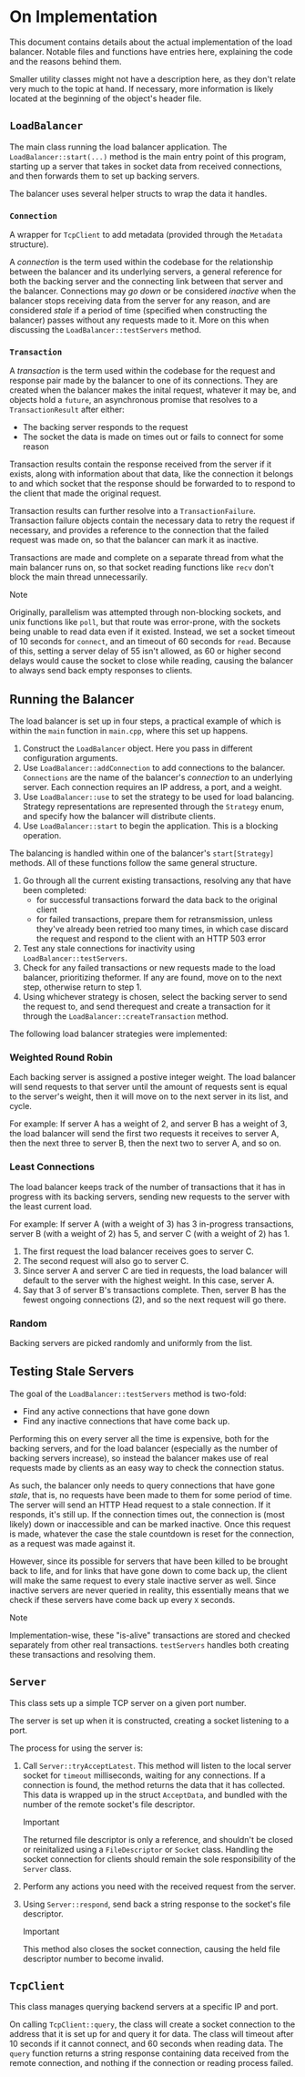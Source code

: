 # On Implementation

This document contains details about the actual implementation of the load balancer.
Notable files and functions have entries here, explaining the code and the reasons behind them.

Smaller utility classes might not have a description here, as they don't relate very much to the topic at hand. If necessary, more information is likely located at the beginning of the object's header file.

## `LoadBalancer`

The main class running the load balancer application.
The `LoadBalancer::start(...)` method is the main entry point of this program, starting up a server that takes in socket data from received connections, and then forwards them to set up backing servers.

The balancer uses several helper structs to wrap the data it handles.

### `Connection`

A wrapper for `TcpClient` to add metadata (provided through the `Metadata` structure). 

A *connection* is the term used within the codebase for the relationship between the balancer and its underlying servers, a general reference for both the backing server and the connecting link between that server and the balancer. 
Connections may *go down* or be considered *inactive* when the balancer stops receiving data from the server for any reason, and are considered *stale* if a period of time (specified when constructing the balancer) passes without any requests made to it. More on this when discussing the `LoadBalancer::testServers` method.

### `Transaction`

A *transaction* is the term used within the codebase for the request and response pair made by the balancer to one of its connections. They are created when the balancer makes the inital request, whatever it may be, and objects hold a `future`, an asynchronous promise that resolves to a `TransactionResult` after either:
- The backing server responds to the request
- The socket the data is made on times out or fails to connect for some reason

Transaction results contain the response received from the server if it exists, along with information about that data, like the connection it belongs to and which socket that the response should be forwarded to to respond to the client that made the original request.

Transaction results can further resolve into a `TransactionFailure`. Transaction failure objects contain the necessary data to retry the request if necessary, and provides a reference to the connection that the failed request was made on, so that the balancer can mark it as inactive.

Transactions are made and complete on a separate thread from what the main balancer runs on, so that socket reading functions like `recv` don't block the main thread unnecessarily.

> [!NOTE]
> Originally, parallelism was attempted through non-blocking sockets, and unix functions like `poll`, but that route was error-prone, with the sockets being unable to read data even if it existed.
> Instead, we set a socket timeout of 10 seconds for `connect`, and an timeout of 60 seconds for `read`. Because of this, setting a server delay of 55 isn't allowed, as 60 or higher second delays would cause the socket to close while reading, causing the balancer to always send back empty responses to clients. 


## Running the Balancer

The load balancer is set up in four steps, a practical example of which is within the `main` function in `main.cpp`, where this set up happens.
1. Construct the `LoadBalancer` object. Here you pass in different configuration arguments.
2. Use `LoadBalancer::addConnection` to add connections to the balancer. `Connections` are the name of the balancer's *connection* to an underlying server. Each connection requires an IP address, a port, and a weight.
3. Use `LoadBalancer::use` to set the strategy to be used for load balancing. Strategy representations are represented through the `Strategy` enum, and specify how the balancer will distribute clients.
4. Use `LoadBalancer::start` to begin the application. This is a blocking operation.

The balancing is handled within one of the balancer's `start[Strategy]` methods.
All of these functions follow the same general structure.
1. Go through all the current existing transactions, resolving any that have been completed:
   - for successful transactions forward the data back to the original client 
   - for failed transactions, prepare them for retransmission, unless they've already been retried too many times, in which case discard the request and respond to the client with an HTTP 503 error
2. Test any stale connections for inactivity using `LoadBalancer::testServers`.
3. Check for any failed transactions or new requests made to the load balancer, prioritizing theformer. If any are found, move on to the next step, otherwise return to step 1.
4. Using whichever strategy is chosen, select the backing server to send the request to, and send therequest and create a transaction for it through the `LoadBalancer::createTransaction` method.

The following load balancer strategies were implemented:

### Weighted Round Robin

Each backing server is assigned a postive integer weight. The load balancer will send requests to that server until the amount of requests sent is equal to the server's weight, then it will move on to the next server in its list, and cycle.

For example:
If server A has a weight of 2, and server B has a weight of 3, the load balancer will send the first two requests it receives to server A, then the next three to server B, then the next two to server A, and so on.

### Least Connections

The load balancer keeps track of the number of transactions that it has in progress with its backing servers, sending new requests to the server with the least current load.

For example:
If server A (with a weight of 3) has 3 in-progress transactions, server B (with a weight of 2) has 5, and server C (with a weight of 2) has 1.
1. The first request the load balancer receives goes to server C.
2. The second request will also go to server C.
3. Since server A and server C are tied in requests, the load balancer will default to the server with the highest weight. In this case, server A.
3. Say that 3 of server B's transactions complete. Then, server B has the fewest ongoing connections (2), and so the next request will go there.  

### Random

Backing servers are picked randomly and uniformly from the list.

## Testing Stale Servers

The goal of the `LoadBalancer::testServers` method is two-fold:
- Find any active connections that have gone down
- Find any inactive connections that have come back up.

Performing this on every server all the time is expensive, both for the backing servers, and for the load balancer (especially as the number of backing servers increase), so instead the balancer makes use of real requests made by clients as an easy way to check the connection status. 

As such, the balancer only needs to query connections that have gone *stale*, that is, no requests have been made to them for some period of time.
The server will send an HTTP Head request to a stale connection. If it responds, it's still up. If the connection times out, the connection is (most likely) down or inaccessible and can be marked inactive. Once this request is made, whatever the case the stale countdown is reset for the connection, as a request was made against it.

However, since its possible for servers that have been killed to be brought back to life, and for links that have gone down to come back up, the client will make the same request to every stale inactive server as well. Since inactive servers are never queried in reality, this essentially means that we check if these servers have come back up every `X` seconds.

> [!Note]
> Implementation-wise, these "is-alive" transactions are stored and checked separately from other real transactions. 
> `testServers` handles both creating these transactions and resolving them.

## `Server`

This class sets up a simple TCP server on a given port number. 

The server is set up when it is constructed, creating a socket listening to a port.

The process for using the server is:
1. Call `Server::tryAcceptLatest`. This method will listen to the local server socket for `timeout` milliseconds, waiting for any connections. If a connection is found, the method returns the data that it has collected.
This data is wrapped up in the struct `AcceptData`, and bundled with the number of the remote socket's file descriptor.
   > [!IMPORTANT]
   > The returned file descriptor is only a reference, and shouldn't be closed or reinitalized using a `FileDescriptor` or `Socket` class. Handling the socket connection for clients should remain the sole responsibility of the `Server` class.

2. Perform any actions you need with the received request from the server.

3. Using `Server::respond`, send back a string response to the socket's file descriptor. 
   > [!IMPORTANT]
   > This method also closes the socket connection, causing the held file descriptor number to become invalid.

## `TcpClient`

This class manages querying backend servers at a specific IP and port. 

On calling `TcpClient::query`, the class will create a socket connection to the address that it is set up for and query it for data. The class will timeout after 10 seconds if it cannot connect, and 60 seconds when reading data. The `query` function returns a string response containing data received from the remote connection, and nothing if the connection or reading process failed.

